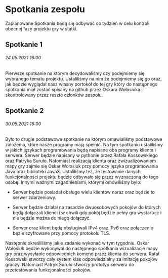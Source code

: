 # Spotkania zespołu
Zaplanowane Spotkania będą się odbywać co tydzień w celu kontroli obecnej fazy projektu gry w statki.

## Spotkanie 1
###### 24.05.2021 16:00
Pierwsze spotkanie na którym decydowaliśmy czy podejmiemy się wybranego tematu projektu. Ustaliliśmy na nim że podejmiemy się go oraz, jak będzie wyglądał nasz własny portokół do tej gry który do następnego spotkania miał zostać spisany na github przez Oskara Wołosiuka i skontrolowany przez reszte członków zespołu.

## Spotkanie 2  
###### 30.05.2021 16:00
Było to drugie podstawowe spotkanie na którym omawialiśmy podstawowe założenia, które nasze programy mają spełnić. Na tym spotkaniu ustaliliśmy w jakich językach programowania będą napisane oba programy klienta i serwera. Serwer będzie napisany w pythonie przez Rafała Kossowskiego oraz Patryka Suruło. Natomiast realizacją klienta oraz zwizualizowaniem mapy gry zajmie się Oskar Wołosiuk przy pomocy języka programowania Java oraz biblioteki JavaX. Ustaliliśmy też, że testowanie danych funkcjonalności projektu będzie odbywało się przez wyznaczoną do tego osobę. Innymi ważnymi zagadnieniami, którymi omówiliśmy było:

* Serwer będzie posiadał obsługe wielu klientów naraz oraz będzie to serwer zdarzeniowy.

* Serwer będzie działał na zasadzie dwuosobowych pokojów do których będą dołączali klienci i w chwili gdy pokój będzie pełny gra wystartuje i nie będzie można do niego dołączyć.

* Serwer oraz klient będą obsługiwali IPv4 oraz IPv6 oraz połączenie bęzie szyfrowane przy pomocy protokołu TLS.

Następnie określiliśmy jakie zadanie wykonać w tym tygodniu. Oskar Wołosiuk będzie wykonywał do następnego spotkania wizualizacje mapy gry oraz wysyłanie odpowiednich komend przez klienta do serwera. Rafał Kossowski stworzy cały system klas odpowiedzialny za imitację pokojów graczy. Natomiast Patryk Suruło stworzy prototyp serwera do przetestowania funkcjonalności pokojów.






